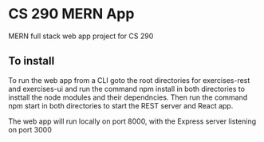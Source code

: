 # CS 290 MERN App

MERN full stack web app project for CS 290 

## To install 
To run the web app from a CLI goto the root directories for exercises-rest and exercises-ui and run the command npm install in both directories to insttall the node modules and their dependncies. Then run the command npm start in both directories to start the REST server and React app. 

The web app will run locally on port 8000, with the Express server listening on port 3000
